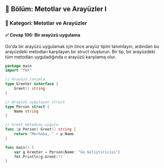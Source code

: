 ## 📘 Bölüm: Metotlar ve Arayüzler I  
### 🔹 Kategori: Metotlar ve Arayüzler  
#### ✅ Cevap 106: Bir arayüzü uygulama

Go'da bir arayüzü uygulamak için önce arayüz tipini tanımlayın, ardından bu arayüzdeki metodları karşılayan bir struct oluşturun. Bir tip, bir arayüzdeki tüm metodları uyguladığında o arayüzü karşılamış olur.

```go
package main
import "fmt"

// Arayüzü tanımla
type Greeter interface {
    Greet() string
}

// Arayüzü uygulayan struct
type Person struct {
    Name string
}

// Greet metodunu uygula
func (p Person) Greet() string {
    return "Merhaba, " + p.Name
}

func main() {
    var g Greeter = Person{Name: "Go Geliştiricisi"}
    fmt.Println(g.Greet())
}
```
